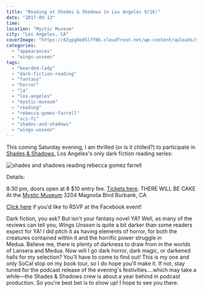 ```yaml
---
title: "Reading at Shades & Shadows in Los Angeles 9/16!"
date: "2017-09-13"
time:
location: "Mystic Museum"
city: "Los Angeles, CA"
coverImage: "https://d2ypg8o05lff0b.cloudfront.net/wp-content/uploads/sites/3/2017/09/Shades-Shadows.jpg"
categories:
  - "appearances"
  - "wings-unseen"
tags:
  - "bearded-lady"
  - "dark-fiction-reading"
  - "fantasy"
  - "horror"
  - "la"
  - "los-angeles"
  - "mystic-museum"
  - "reading"
  - "rebecca-gomez-farrell"
  - "sci-fi"
  - "shades-and-shadows"
  - "wings-unseen"
---
```


This coming Saturday evening, I am thrilled (or is it chilled?) to participate in [Shades & Shadows,](http://www.shadesandshadows.org/) Los Angeles's only dark fiction reading series:

![shades and shadows reading rebecca gomez farrell](https://d2ypg8o05lff0b.cloudfront.net/wp-content/uploads/sites/3/2017/09/Shades-Shadows.jpg)

Details:

8:30 pm, doors open at 8 $10 entry fee. [Tickets here](http://www.brownpapertickets.com/event/3085156). THERE WILL BE CAKE At the [Mystic Museum](https://www.facebook.com/themysticmuseum/timeline?ref=page_internal) 3204 Magnolia Blvd Burbank, CA

[Click here](https://www.facebook.com/events/660401350833151/) if you'd like to RSVP at the Facebook event!

Dark fiction, you ask? But isn't your fantasy novel YA? Well, as many of the reviews can tell you, _Wings Unseen_ is quite a bit darker than some readers expect for YA! I did pitch it as having elements of horror, for both the creatures contained within it and the horrific power struggle in Medua. Believe me, there is plenty of darkness to draw from in the worlds of Lansera and Medua. Now will I go dark horror, dark magic, or darkened halls for my selection? You'll have to come to find out! This is my one and only SoCal stop on my book tour, so I do hope you'll make it. If not, stay tuned for the podcast release of the evening's festivities....which may take a while—the Shades & Shadows crew is about a year behind in podcast production. So you're best bet is to show up! I hope to see you there.

